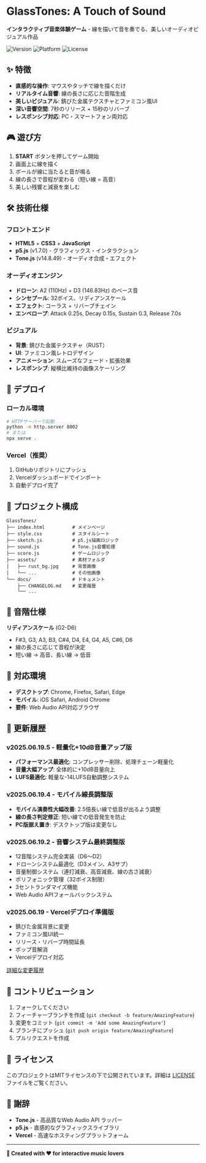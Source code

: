 # GlassTones: A Touch of Sound

**インタラクティブ音楽体験ゲーム** - 線を描いて音を奏でる、美しいオーディオビジュアル作品

![Version](https://img.shields.io/badge/version-2025.06.19.5-blue)
![Platform](https://img.shields.io/badge/platform-Web-green)
![License](https://img.shields.io/badge/license-MIT-yellow)

## ✨ 特徴

- **直感的な操作**: マウスやタッチで線を描くだけ
- **リアルタイム音響**: 線の長さに応じた音階生成
- **美しいビジュアル**: 錆びた金属テクスチャとファミコン風UI
- **深い音響空間**: 7秒のリリース + 15秒のリバーブ
- **レスポンシブ対応**: PC・スマートフォン両対応

## 🎮 遊び方

1. **START** ボタンを押してゲーム開始
2. 画面上に線を描く
3. ボールが線に当たると音が鳴る
4. 線の長さで音程が変わる（短い線 = 高音）
5. 美しい残響と減衰を楽しむ

## 🛠️ 技術仕様

### フロントエンド
- **HTML5** + **CSS3** + **JavaScript**
- **p5.js** (v1.7.0) - グラフィックス・インタラクション
- **Tone.js** (v14.8.49) - オーディオ合成・エフェクト

### オーディオエンジン
- **ドローン**: A2 (110Hz) + D3 (146.83Hz) のベース音
- **シンセプール**: 32ボイス、リディアンスケール
- **エフェクト**: コーラス + リバーブチェイン
- **エンベロープ**: Attack 0.25s, Decay 0.15s, Sustain 0.3, Release 7.0s

### ビジュアル
- **背景**: 錆びた金属テクスチャ（RUST）
- **UI**: ファミコン風レトロデザイン
- **アニメーション**: スムーズなフェード・拡張効果
- **レスポンシブ**: 縦横比維持の画像スケーリング

## 🚀 デプロイ

### ローカル環境
```bash
# HTTPサーバーで起動
python -m http.server 8002
# または
npx serve .
```

### Vercel（推奨）
1. GitHubリポジトリにプッシュ
2. Vercelダッシュボードでインポート
3. 自動デプロイ完了

## 📁 プロジェクト構成

```
GlassTones/
├── index.html          # メインページ
├── style.css           # スタイルシート
├── sketch.js           # p5.js描画ロジック
├── sound.js            # Tone.js音響処理
├── score.js            # ゲームロジック
├── assets/             # 素材フォルダ
│   ├── rust_bg.jpg     # 背景画像
│   └── ...             # その他画像
└── docs/               # ドキュメント
    ├── CHANGELOG.md    # 変更履歴
    └── ...
```

## 🎵 音階仕様

**リディアンスケール** (G2-D6)
- F#3, G3, A3, B3, C#4, D4, E4, G4, A5, C#6, D6
- 線の長さに応じて音程が決定
- 短い線 → 高音、長い線 → 低音

## 📱 対応環境

- **デスクトップ**: Chrome, Firefox, Safari, Edge
- **モバイル**: iOS Safari, Android Chrome
- **要件**: Web Audio API対応ブラウザ

## 🔄 更新履歴

### v2025.06.19.5 - 軽量化+10dB音量アップ版
- **パフォーマンス最適化**: コンプレッサー削除、処理チェーン軽量化
- **音量大幅アップ**: 全体的に+10dB音量向上
- **LUFS最適化**: 軽量な-14LUFS自動調整システム

### v2025.06.19.4 - モバイル線長調整版
- **モバイル演奏性大幅改善**: 2.5倍長い線で低音が出るよう調整
- **線の長さ判定修正**: 短い線での低音発生を防止
- **PC版据え置き**: デスクトップ版は変更なし

### v2025.06.19.2 - 音響システム最終調整版
- 12音階システム完全実装（D6〜D2）
- ドローンシステム最適化（D3メイン、A3サブ）
- 音量制御システム（連打減衰、高音減衰、線の古さ減衰）
- ポリフォニック管理（32ボイス制限）
- 3セントランダマイズ機能
- Web Audio APIフォールバックシステム

### v2025.06.19 - Vercelデプロイ準備版
- 錆びた金属背景に変更
- ファミコン風UI統一
- リリース・リバーブ時間延長
- ポップ音解消
- Vercelデプロイ対応

[詳細な変更履歴](docs/CHANGELOG.md)

## 🤝 コントリビューション

1. フォークしてください
2. フィーチャーブランチを作成 (`git checkout -b feature/AmazingFeature`)
3. 変更をコミット (`git commit -m 'Add some AmazingFeature'`)
4. ブランチにプッシュ (`git push origin feature/AmazingFeature`)
5. プルリクエストを作成

## 📄 ライセンス

このプロジェクトはMITライセンスの下で公開されています。詳細は [LICENSE](LICENSE) ファイルをご覧ください。

## 🙏 謝辞

- **Tone.js** - 高品質なWeb Audio API ラッパー
- **p5.js** - 直感的なグラフィックスライブラリ
- **Vercel** - 高速なホスティングプラットフォーム

---

**🎨 Created with ❤️ for interactive music lovers**